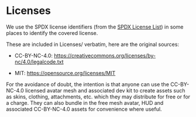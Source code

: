 # Licenses

We use the SPDX license identifiers (from the
[SPDX License List](https://spdx.dev/licenses)) in some places to
identify the covered license.

These are included in Licenses/ verbatim, here are the original sources:

* CC-BY-NC-4.0: https://creativecommons.org/licenses/by-nc/4.0/legalcode.txt

* MIT: https://opensource.org/licenses/MIT

For the avoidance of doubt, the intention is that anyone can use the
CC-BY-NC-4.0 licensed avatar mesh and associated dev kit to create
assets such as skins, clothing, attachments, etc. which they may distribute
for free or for a charge. They can also bundle in the free mesh avatar,
HUD and associated CC-BY-NC-4.0 assets for convenience where useful.
